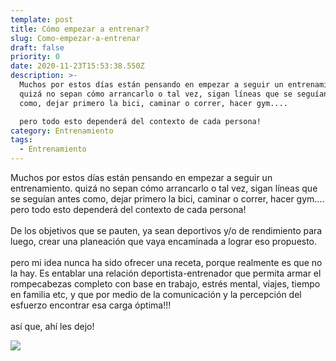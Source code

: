 ```yaml
---
template: post
title: Cómo empezar a entrenar?
slug: Como-empezar-a-entrenar
draft: false
priority: 0
date: 2020-11-23T15:53:38.550Z
description: >-
  Muchos por estos días están pensando en empezar a seguir un entrenamiento.
  quizá no sepan cómo arrancarlo o tal vez, sigan líneas que se seguían antes
  como, dejar primero la bici, caminar o correr, hacer gym....

  pero todo esto dependerá del contexto de cada persona!
category: Entrenamiento
tags:
  - Entrenamiento
---
```

Muchos por estos días están pensando en empezar a seguir un entrenamiento. quizá no sepan cómo arrancarlo o tal vez, sigan líneas que se seguían antes como, dejar primero la bici, caminar o correr, hacer gym....\
pero todo esto dependerá del contexto de cada persona!\
\
De los objetivos que se pauten, ya sean deportivos y/o de rendimiento para luego, crear una planeación que vaya encaminada a lograr eso propuesto.\
\
pero mi idea nunca ha sido ofrecer una receta, porque realmente es que no la hay. Es entablar una relación deportista-entrenador que permita armar el rompecabezas completo con base en trabajo, estrés mental, viajes, tiempo en familia etc, y que por medio de la comunicación y la percepción del esfuerzo encontrar esa carga óptima!!!\
\
así que, ahí les dejo!

![](https://dgtzuqphqg23d.cloudfront.net/8yhRnJ88K6YQlaNB-tDNX6LDJ35jyecr9VTqqMYgUBo-2048x1533.jpg)